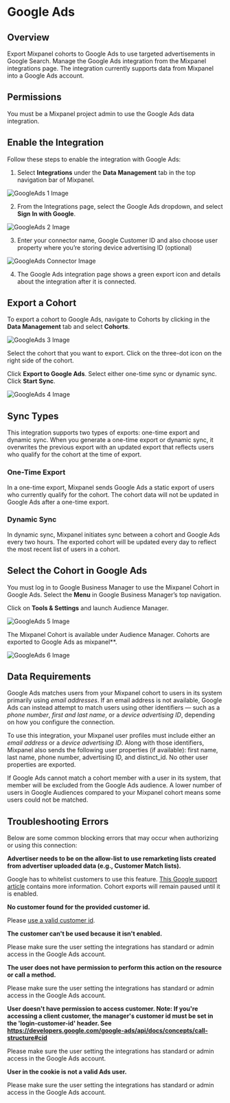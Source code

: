 # Google Ads

## Overview

Export Mixpanel cohorts to Google Ads to use targeted advertisements in Google Search. Manage the Google Ads integration from the Mixpanel integrations page. The integration currently supports data from Mixpanel into a Google Ads account.

## Permissions

You must be a Mixpanel project admin to use the Google Ads data integration.

## Enable the Integration

Follow these steps to enable the integration with Google Ads:

1. Select **Integrations** under the **Data Management** tab in the top navigation bar of Mixpanel.

![GoogleAds 1 Image](/googleads1.png)

2. From the Integrations page, select the Google Ads dropdown, and select **Sign In with Google**.

![GoogleAds 2 Image](/googleads2.png)

3. Enter your connector name, Google Customer ID and also choose user property where you’re storing device advertising ID (optional)

![GoogleAds Connector Image](/googleads_connector.png)

4. The Google Ads integration page shows a green export icon and details about the integration after it is connected.

## Export a Cohort

To export a cohort to Google Ads, navigate to Cohorts by clicking in the **Data Management** tab and select **Cohorts**.

![GoogleAds 3 Image](/googleads3.png)

Select the cohort that you want to export. Click on the three-dot icon on the right side of the cohort.

Click **Export to Google Ads**. Select either one-time sync or dynamic sync. Click **Start Sync**.

![GoogleAds 4 Image](/googleads4.png)

## Sync Types

This integration supports two types of exports: one-time export and dynamic sync. When you generate a one-time export or dynamic sync, it overwrites the previous export with an updated export that reflects users who qualify for the cohort at the time of export.

### One-Time Export

In a one-time export, Mixpanel sends Google Ads a static export of users who currently qualify for the cohort. The cohort data will not be updated in Google Ads after a one-time export.

### Dynamic Sync

In dynamic sync, Mixpanel initiates sync between a cohort and Google Ads every two hours. The exported cohort will be updated every day to reflect the most recent list of users in a cohort.

## Select the Cohort in Google Ads

You must log in to Google Business Manager to use the Mixpanel Cohort in Google Ads. Select the **Menu** in Google Business Manager’s top navigation.

Click on **Tools & Settings** and launch Audience Manager.

![GoogleAds 5 Image](/googleads5.png)

The Mixpanel Cohort is available under Audience Manager. Cohorts are exported to Google Ads as mixpanel*<Cohort Name>*<Cohort ID>.

![GoogleAds 6 Image](/googleads6.png)

## Data Requirements

Google Ads matches users from your Mixpanel cohort to users in its system primarily using _email addresses_. If an email address is not available, Google Ads can instead attempt to match users using other identifiers — such as a _phone number_, _first and last name_, or a _device advertising ID_, depending on how you configure the connection.

To use this integration, your Mixpanel user profiles must include either an _email address_ or a _device advertising ID_. Along with those identifiers, Mixpanel also sends the following user properties (if available): first name, last name, phone number, advertising ID, and distinct_id. No other user properties are exported.

If Google Ads cannot match a cohort member with a user in its system, that member will be excluded from the Google Ads audience. A lower number of users in Google Audiences compared to your Mixpanel cohort means some users could not be matched.

## Troubleshooting Errors

Below are some common blocking errors that may occur when authorizing or using this connection:

**Advertiser needs to be on the allow-list to use remarketing lists created from advertiser uploaded data (e.g., Customer Match lists).**

Google has to whitelist customers to use this feature. [This Google support article](https://support.google.com/adspolicy/answer/6299717?hl=en) contains more information. Cohort exports will remain paused until it is enabled.

**No customer found for the provided customer id.**

Please [use a valid customer id](https://support.google.com/google-ads/answer/1704344?hl=en).

**The customer can't be used because it isn't enabled.**

Please make sure the user setting the integrations has standard or admin access in the Google Ads account.

**The user does not have permission to perform this action on the resource or call a method.**

Please make sure the user setting the integrations has standard or admin access in the Google Ads account.

**User doesn't have permission to access customer. Note: If you're accessing a client customer, the manager's customer id must be set in the 'login-customer-id' header. See https://developers.google.com/google-ads/api/docs/concepts/call-structure#cid**

Please make sure the user setting the integrations has standard or admin access in the Google Ads account.

**User in the cookie is not a valid Ads user.**

Please make sure the user setting the integrations has standard or admin access in the Google Ads account.
